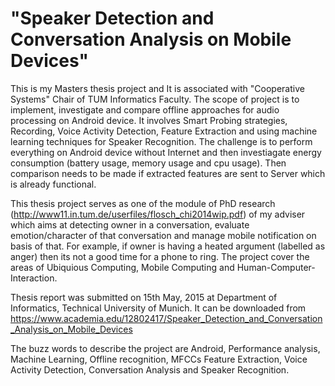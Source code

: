 "Speaker Detection and Conversation Analysis on Mobile Devices"
===============================================================

This is my Masters thesis project and It is associated with "Cooperative Systems" Chair of TUM Informatics Faculty. The scope of project is to implement, investigate and compare offline approaches for audio processing on Android device. It involves Smart Probing strategies, Recording, Voice Activity Detection, Feature Extraction and using machine learning techniques for Speaker Recognition. The challenge is to perform everything on Android device without Internet and then investiagate energy consumption (battery usage, memory usage and cpu usage). Then comparison needs to be made if extracted features are sent to Server which is already functional.

This thesis project serves as one of the module of PhD research (http://www11.in.tum.de/userfiles/flosch_chi2014wip.pdf) of my adviser which aims at detecting owner in a conversation, evaluate emotion/character of that conversation and manage mobile notification on basis of that. For example, if owner is having a heated argument (labelled as anger) then its not a good time for a phone to ring. The project cover the areas of Ubiquious Computing, Mobile Computing and Human-Computer-Interaction. 

Thesis report was submitted on 15th May, 2015 at Department of Informatics, Technical University of Munich. It can be downloaded from https://www.academia.edu/12802417/Speaker_Detection_and_Conversation_Analysis_on_Mobile_Devices

The buzz words to describe the project are Android, Performance analysis, Machine Learning, Offline recognition, MFCCs Feature Extraction, Voice Activity Detection, Conversation Analysis and Speaker Recognition. 
